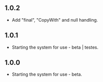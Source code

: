 ## 1.0.2

* Add "final", "CopyWith" and null handling.

## 1.0.1

* Starting the system for use - beta | testes.

## 1.0.0

* Starting the system for use - beta.
